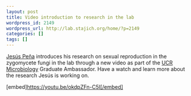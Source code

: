 ```yaml
---
layout: post
title: Video introduction to research in the lab
wordpress_id: 2149
wordpress_url: http://lab.stajich.org/home/?p=2149
categories: []
tags: []
---
```


[Jesús Peña](http://lab.stajich.org/home/people/jesus-pena/) introduces his research on sexual reproduction in the zygomycete fungi in the lab through a new video as part of the [UCR Microbiology](http://microbiology.ucr.edu) Graduate Ambassador. Have a watch and learn more about the research Jesús is working on.

[embed]https://youtu.be/okdpZFn-C5I[/embed]

 
<!-- wp:social-links --><!-- wp:social-link-facebook /--><!-- wp:social-link-twitter {"url":"stajichlab"} /--><!-- wp:social-link-instagram {"url":"stajichlab"} /--><!-- wp:social-link-linkedin /--><!-- wp:social-link-youtube /--><!-- /wp:social-links --><!-- wp:paragraph -->

<!-- /wp:paragraph -->
